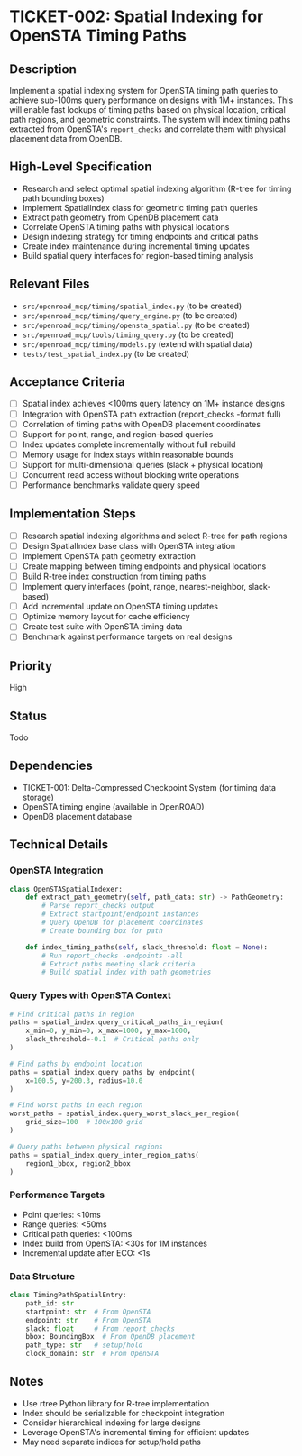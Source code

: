 # TICKET-002: Spatial Indexing for OpenSTA Timing Paths

## Description
Implement a spatial indexing system for OpenSTA timing path queries to achieve sub-100ms query performance on designs with 1M+ instances. This will enable fast lookups of timing paths based on physical location, critical path regions, and geometric constraints. The system will index timing paths extracted from OpenSTA's `report_checks` and correlate them with physical placement data from OpenDB.

## High-Level Specification
- Research and select optimal spatial indexing algorithm (R-tree for timing path bounding boxes)
- Implement SpatialIndex class for geometric timing path queries
- Extract path geometry from OpenDB placement data
- Correlate OpenSTA timing paths with physical locations
- Design indexing strategy for timing endpoints and critical paths
- Create index maintenance during incremental timing updates
- Build spatial query interfaces for region-based timing analysis

## Relevant Files
- `src/openroad_mcp/timing/spatial_index.py` (to be created)
- `src/openroad_mcp/timing/query_engine.py` (to be created)
- `src/openroad_mcp/timing/opensta_spatial.py` (to be created)
- `src/openroad_mcp/tools/timing_query.py` (to be created)
- `src/openroad_mcp/timing/models.py` (extend with spatial data)
- `tests/test_spatial_index.py` (to be created)

## Acceptance Criteria
- [ ] Spatial index achieves <100ms query latency on 1M+ instance designs
- [ ] Integration with OpenSTA path extraction (report_checks -format full)
- [ ] Correlation of timing paths with OpenDB placement coordinates
- [ ] Support for point, range, and region-based queries
- [ ] Index updates complete incrementally without full rebuild
- [ ] Memory usage for index stays within reasonable bounds
- [ ] Support for multi-dimensional queries (slack + physical location)
- [ ] Concurrent read access without blocking write operations
- [ ] Performance benchmarks validate query speed

## Implementation Steps
- [ ] Research spatial indexing algorithms and select R-tree for path regions
- [ ] Design SpatialIndex base class with OpenSTA integration
- [ ] Implement OpenSTA path geometry extraction
- [ ] Create mapping between timing endpoints and physical locations
- [ ] Build R-tree index construction from timing paths
- [ ] Implement query interfaces (point, range, nearest-neighbor, slack-based)
- [ ] Add incremental update on OpenSTA timing updates
- [ ] Optimize memory layout for cache efficiency
- [ ] Create test suite with OpenSTA timing data
- [ ] Benchmark against performance targets on real designs

## Priority
High

## Status
Todo

## Dependencies
- TICKET-001: Delta-Compressed Checkpoint System (for timing data storage)
- OpenSTA timing engine (available in OpenROAD)
- OpenDB placement database

## Technical Details
### OpenSTA Integration
```python
class OpenSTASpatialIndexer:
    def extract_path_geometry(self, path_data: str) -> PathGeometry:
        # Parse report_checks output
        # Extract startpoint/endpoint instances
        # Query OpenDB for placement coordinates
        # Create bounding box for path

    def index_timing_paths(self, slack_threshold: float = None):
        # Run report_checks -endpoints -all
        # Extract paths meeting slack criteria
        # Build spatial index with path geometries
```

### Query Types with OpenSTA Context
```python
# Find critical paths in region
paths = spatial_index.query_critical_paths_in_region(
    x_min=0, y_min=0, x_max=1000, y_max=1000,
    slack_threshold=-0.1  # Critical paths only
)

# Find paths by endpoint location
paths = spatial_index.query_paths_by_endpoint(
    x=100.5, y=200.3, radius=10.0
)

# Find worst paths in each region
worst_paths = spatial_index.query_worst_slack_per_region(
    grid_size=100  # 100x100 grid
)

# Query paths between physical regions
paths = spatial_index.query_inter_region_paths(
    region1_bbox, region2_bbox
)
```

### Performance Targets
- Point queries: <10ms
- Range queries: <50ms
- Critical path queries: <100ms
- Index build from OpenSTA: <30s for 1M instances
- Incremental update after ECO: <1s

### Data Structure
```python
class TimingPathSpatialEntry:
    path_id: str
    startpoint: str  # From OpenSTA
    endpoint: str    # From OpenSTA
    slack: float     # From report_checks
    bbox: BoundingBox  # From OpenDB placement
    path_type: str   # setup/hold
    clock_domain: str  # From OpenSTA
```

## Notes
- Use rtree Python library for R-tree implementation
- Index should be serializable for checkpoint integration
- Consider hierarchical indexing for large designs
- Leverage OpenSTA's incremental timing for efficient updates
- May need separate indices for setup/hold paths
